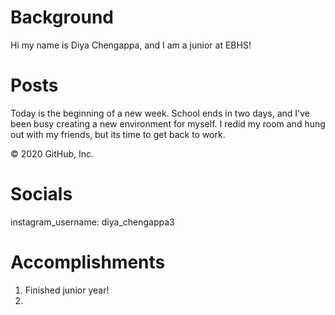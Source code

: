 # Background 
Hi my name is Diya Chengappa, and I am a junior at EBHS!

# Posts
Today is the beginning of a new week. School ends in two days, and I've been busy creating a new environment for myself. I redid my room and hung out with my friends, but its time to get back to work.

© 2020 GitHub, Inc.

# Socials
instagram_username: diya_chengappa3

# Accomplishments
1. Finished junior year!
2. 
